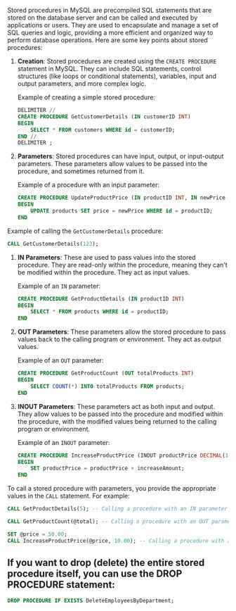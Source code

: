 Stored procedures in MySQL are precompiled SQL statements that are stored on the database server and can be called and executed by applications or users. They are used to encapsulate and manage a set of SQL queries and logic, providing a more efficient and organized way to perform database operations. Here are some key points about stored procedures:

1. **Creation**: Stored procedures are created using the `CREATE PROCEDURE` statement in MySQL. They can include SQL statements, control structures (like loops or conditional statements), variables, input and output parameters, and more complex logic.

    Example of creating a simple stored procedure:

    ```sql
    DELIMITER //
    CREATE PROCEDURE GetCustomerDetails (IN customerID INT)
    BEGIN
        SELECT * FROM customers WHERE id = customerID;
    END //
    DELIMITER ;
    ```

2. **Parameters**: Stored procedures can have input, output, or input-output parameters. These parameters allow values to be passed into the procedure, and sometimes returned from it.

    Example of a procedure with an input parameter:

    ```sql
    CREATE PROCEDURE UpdateProductPrice (IN productID INT, IN newPrice DECIMAL(10,2))
    BEGIN
        UPDATE products SET price = newPrice WHERE id = productID;
    END
    ```


Example of calling the `GetCustomerDetails` procedure:

```sql
CALL GetCustomerDetails(123);
```

1. **IN Parameters**: These are used to pass values into the stored procedure. They are read-only within the procedure, meaning they can't be modified within the procedure. They act as input values.

   Example of an `IN` parameter:

   ```sql
   CREATE PROCEDURE GetProductDetails (IN productID INT)
   BEGIN
       SELECT * FROM products WHERE id = productID;
   END
   ```

2. **OUT Parameters**: These parameters allow the stored procedure to pass values back to the calling program or environment. They act as output values.

   Example of an `OUT` parameter:

   ```sql
   CREATE PROCEDURE GetProductCount (OUT totalProducts INT)
   BEGIN
       SELECT COUNT(*) INTO totalProducts FROM products;
   END
   ```

3. **INOUT Parameters**: These parameters act as both input and output. They allow values to be passed into the procedure and modified within the procedure, with the modified values being returned to the calling program or environment.

   Example of an `INOUT` parameter:

   ```sql
   CREATE PROCEDURE IncreaseProductPrice (INOUT productPrice DECIMAL(10,2), IN increaseAmount DECIMAL(10,2))
   BEGIN
       SET productPrice = productPrice + increaseAmount;
   END
   ```

To call a stored procedure with parameters, you provide the appropriate values in the `CALL` statement. For example:

```sql
CALL GetProductDetails(5); -- Calling a procedure with an IN parameter

CALL GetProductCount(@total); -- Calling a procedure with an OUT parameter and storing the result in variable @total

SET @price = 50.00;
CALL IncreaseProductPrice(@price, 10.00); -- Calling a procedure with an INOUT parameter
```

## If you want to drop (delete) the entire stored procedure itself, you can use the DROP PROCEDURE statement:

```sql
DROP PROCEDURE IF EXISTS DeleteEmployeesByDepartment;
```
